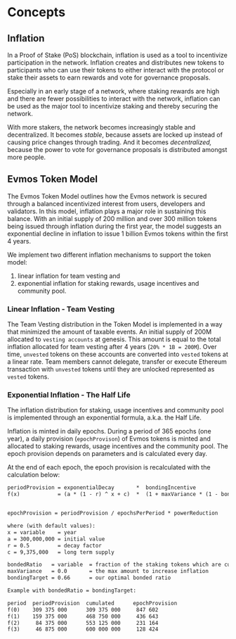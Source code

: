 <!--
order: 1
-->

# Concepts

## Inflation

In a Proof of Stake (PoS) blockchain, inflation is used as a tool to incentivize
participation in the network. Inflation creates and distributes new tokens to
participants who can use their tokens to either interact with the protocol or
stake their assets to earn rewards and vote for governance proposals.

Especially in an early stage of a network, where staking rewards are high and
there are fewer possibilities to interact with the network, inflation can be
used as the major tool to incentivize staking and thereby securing the network.

With more stakers, the network becomes increasingly stable and decentralized. It
becomes *stable*, because assets are locked up instead of causing price changes
through trading. And it becomes *decentralized,* because the power to vote for
governance proposals is distributed amongst more people.

## Evmos Token Model

The Evmos Token Model outlines how the Evmos network is secured through a
balanced incentivized interest from users, developers and validators. In this
model, inflation plays a major role in sustaining this balance. With an initial
supply of 200 million and over 300 million tokens being issued through inflation
during the first year, the model suggests an exponential decline in inflation to
issue 1 billion Evmos tokens within the first 4 years.

We implement two different inflation mechanisms to support the token model:

1. linear inflation for team vesting and
2. exponential inflation for staking rewards, usage incentives and community
   pool.

### Linear Inflation - Team Vesting

The Team Vesting distribution in the Token Model is implemented in a way that
minimized the amount of taxable events. An initial supply of 200M allocated to
`vesting accounts` at genesis. This amount is equal to the total inflation
allocated for team vesting after 4 years (`20% * 1B = 200M`). Over time,
`unvested` tokens on these accounts are converted into `vested` tokens at a
linear rate. Team members cannot delegate, transfer or execute Ethereum
transaction with `unvested` tokens until they are unlocked represented as
`vested` tokens.

### Exponential Inflation - **The Half Life**

The inflation distribution for staking, usage incentives and community pool is
implemented through an exponential formula, a.k.a. the Half Life.

Inflation is minted in daily epochs. During a period of 365 epochs (one year), a
daily provision (`epochProvison`) of Evmos tokens is minted and allocated to staking rewards,
usage incentives and the community pool. The epoch provision depends on parameters and is calculated every day.

At the end of each epoch, the epoch provision is recalculated with the calculation below:

```latex
periodProvision = exponentialDecay       *  bondingIncentive
f(x)            = (a * (1 - r) ^ x + c)  *  (1 + maxVariance * (1 - bondedRatio / bondingTarget))


epochProvision = periodProvision / epochsPerPeriod * powerReduction

where (with default values):
x = variable    = year
a = 300,000,000 = initial value
r = 0.5         = decay factor
c = 9,375,000   = long term supply

bondedRatio   = variable  = fraction of the staking tokens which are currently bonded
maxVariance   = 0.0       = the max amount to increase inflation
bondingTarget = 0.66      = our optimal bonded ratio
```

```latex
Example with bondedRatio = bondingTarget:

period  periodProvision  cumulated      epochProvision
f(0)    309 375 000      309 375 000	 847 602
f(1)    159 375 000      468 750 000	 436 643
f(2)     84 375 000      553 125 000	 231 164
f(3)     46 875 000      600 000 000	 128 424
```
